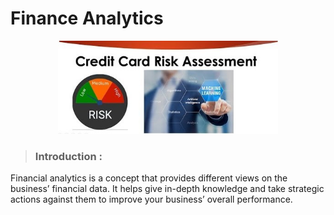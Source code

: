# Finance Analytics
<p align="center">
  <img src="https://github.com/ankesh-verma/FinanceAnalytics/blob/main/CaseStudy_1/images/hqdefault.jpg?raw=true" alt="Sublime's custom image" width=70% style="border-color=black" />
</p>

> ### **Introduction** : <br>
   Financial analytics is a concept that provides different views on the business’ financial data. It helps give in-depth knowledge and take strategic actions against them to improve your business’ overall performance.
